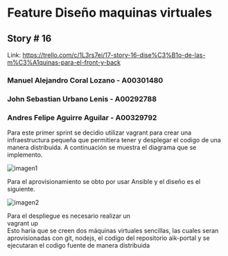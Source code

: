 # Feature Diseño maquinas virtuales #

## Story # 16 
Link: https://trello.com/c/1L3rs7ei/17-story-16-dise%C3%B1o-de-las-m%C3%A1quinas-para-el-front-y-back

### Manuel Alejandro Coral Lozano - A00301480
### John Sebastian Urbano Lenis - A00292788
### Andres Felipe Aguirre Aguilar - A00329792

Para este primer sprint se decidio utilizar vagrant para crear una infraestructura pequeña que permitiera tener y desplegar el codigo de una manera distribuida. A continuación se muestra el diagrama que se implemento.  

![imagen1](https://raw.githubusercontent.com/andres1397/aik-portal/master/infraestructura/images/Dise%C3%B1oInfraestructuraStory%2316.png)

Para el aprovisionamiento se obto por usar Ansible y el diseño es el siguiente.  

![imagen2](https://raw.githubusercontent.com/andres1397/aik-portal/Feature-FrontBackInfraIntegr-DespliegueInfraestructura/infraestructura/images/Dise%C3%B1oInfraestructurayAprovisionamientoStory%2317.png)


Para el despliegue es necesario realizar un  
vagrant up  
Esto haría que se creen dos máquinas virtuales sencillas, las cuales seran aprovisionadas con git, nodejs, el codigo del repositorio aik-portal y se ejecutaran el codigo fuente de manera distribuida